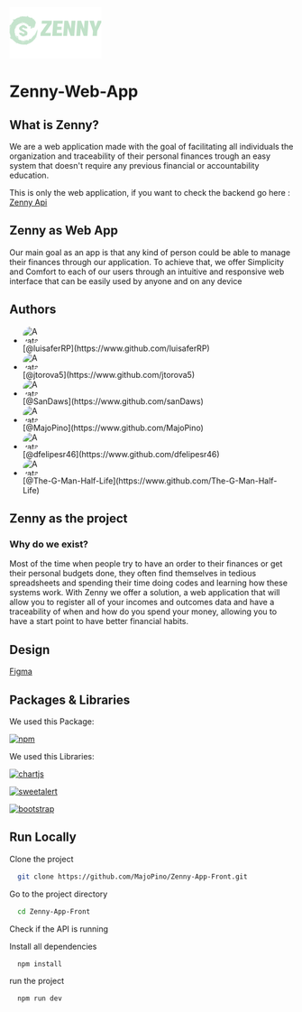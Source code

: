 <img src="./public/imgs/ZennyBannerMint 1.png" alt="zenny">

# Zenny-Web-App

## What is Zenny?
We are a web application made with the goal of facilitating all individuals the organization and traceability of their personal finances trough an easy system that doesn't require any previous financial or accountability education.

This is only the web application, if you want to check the backend go here : [Zenny Api](https://github.com/SanDaws/Zenny-Api/)

## Zenny as Web App

Our main goal as an app is that any kind of person could be able to manage their finances through our application. To achieve that, we offer Simplicity and Comfort to each of our users through an intuitive and responsive web interface that can be easily used by anyone and on any device

<style>
    .round-avatar {
      width: 30px;
      height: 30px;
      border-radius: 50%;
      overflow: hidden;
    }

    .round-avatar img {
      width: 100%;
      height: 100%;
      object-fit: cover;
    }
  </style>

## Authors

- <div class="round-avatar">
    <img src="https://avatars.githubusercontent.com/u/137262730?v=4" alt="Avatar">
  </div> [@luisaferRP](https://www.github.com/luisaferRP)
- <div class="round-avatar">
    <img src="https://avatars.githubusercontent.com/u/109235605?v=4" alt="Avatar">
  </div> [@jtorova5](https://www.github.com/jtorova5)
- <div class="round-avatar">
    <img src="https://avatars.githubusercontent.com/u/75854211?v=4" alt="Avatar">
  </div> [@SanDaws](https://www.github.com/sanDaws)
- <div class="round-avatar">
    <img src="https://avatars.githubusercontent.com/u/138082726?v=4" alt="Avatar">
  </div> [@MajoPino](https://www.github.com/MajoPino)
- <div class="round-avatar">
    <img src="https://avatars.githubusercontent.com/u/71363955?v=4" alt="Avatar">
  </div> [@dfelipesr46](https://www.github.com/dfelipesr46)
- <div class="round-avatar">
    <img src="https://avatars.githubusercontent.com/u/160916037?v=4" alt="Avatar">
  </div> [@The-G-Man-Half-Life](https://www.github.com/The-G-Man-Half-Life)
## Zenny as the project
### Why do we exist?
Most of the time when people try to have an order to their finances or get their personal  budgets done, they often find themselves in tedious spreadsheets and spending their time doing codes and learning how these systems work. With Zenny we offer a solution, a web application that will allow you to register all of your incomes and outcomes data and have a traceability of when and how do you spend your money, allowing you to have a start point to have better financial habits.

## Design
[Figma](https://www.figma.com/design/4Zc7zPhRBB6RVfavvQIwyM/Zenny-App?node-id=0-1&t=OU6WdSt1phzAZJoe-1)

## Packages & Libraries

We used this Package:

[![npm](https://img.shields.io/npm/v/npm.svg?logo=nodedotjs)](https://www.npmjs.com/)

We used this Libraries:

[![chartjs](https://img.shields.io/badge/ChartJS-red)](https://www.chartjs.org/)

[![sweetalert](https://img.shields.io/badge/SweetAlert-red)](https://sweetalert2.github.io/)

[![bootstrap](https://img.shields.io/badge/Bootstrap-red)](https://getbootstrap.com/)


## Run Locally

Clone the project

```bash
  git clone https://github.com/MajoPino/Zenny-App-Front.git
```

Go to the project directory

```bash
  cd Zenny-App-Front
```

Check if the API is running

Install all dependencies
```bash
  npm install
```

run the project

```bash
  npm run dev
```

